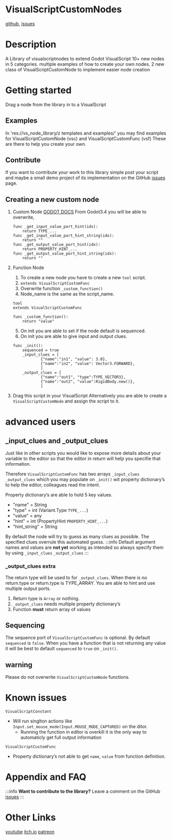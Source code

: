 VisualScriptCustomNodes
===
[github](https://github.com/Gallilus/VisualScriptCustomNodes), [issues](https://github.com/Gallilus/VisualScriptCustomNodes/issues)

# Description

A Library of visualscriptnodes to extend Godot VisualScript
10+ new nodes in 5 categories.
multiple examples of how to create your own nodes.
2 new class of VisualScriptCustomNode to implement easier node creation
 
# Getting started

Drag a node from the library in to a VisualScript

## Examples

In 'res://vs_node_library/z templates and examples/' you  may find examples for VisualScriptCustomNode (vsc) and VisualScriptCustomFunc (vsf)
These are there to help you create your own.

## Contribute
If you want to contribute your work to this library simple post your script and maybe a small demo project of its implementation on the GitHub [issues](https://github.com/Gallilus/VisualScriptCustomNodes/issues) page.

## Creating a new custom node
1. Custom Node
    [GODOT DOCS](https://docs.godotengine.org/en/stable/getting_started/scripting/visual_script/custom_visualscript_nodes.html#creating-a-custom-node)
    From Godot3.4 you will be able to overwrite,
    
    ```
    func _get_input_value_port_hint(idx):
        return TYPE_...
    func _get_input_value_port_hint_string(idx):
        return ""
    func _get_output_value_port_hint(idx):
        return PROPERTY_HINT_...
    func _get_output_value_port_hint_string(idx):
        return ""
    ```

    
2. Function Node
    1. To create a new node you have to create a new `tool` script.
    2. `extends VisualScriptCustomFunc`
    3. Overwrite function `_custom_function()`
    4. Node_name is the same as the script_name.
    ```
    tool
    extends VisualScriptCustomFunc

    func _custom_function():
        return "value"
    ```
    5. On init you are able to set if the node default is sequenced.
    6. On init you are able to give input and output clues.
    ```
    func _init():
        sequenced = true
        _input_clues = [
                {"name":"in1", "value": 3.0},
                {"name":"in2", "value": Vector3.FORWARD},
                ]
        _output_clues = [
                {"name":"out1", "type":TYPE_VECTOR3},
                {"name":"out2", "value":RigidBody.new()},
                ]
    ```
3. Drag this script in your VisualScript
Alternatively you are able to create a `VisualScriptCustomNode` and assign the script to it.

# advanced users

## _input_clues and _output_clues
Just like in other scripts you would like to expose more details about your variable to the editor so that the editor in return will help you specifie that information.

Therefore `VisualScriptCustomFunc` has two arrays `_input_clues` `_output_clues` which you may populate on `_init()` wit property dictionary’s to help the editor, colleagues read the intent.

Property dictionary’s are able to hold 5 key values.
* "name" = String
* "type" = int (Variant.Type `TYPE_...`)
* "value" = any
* "hint" = int (PropertyHint `PROPERTY_HINT_...`)
* "hint_string" = String

By default the node will try to guess as many clues as possible.
The specified clues overrule this automated guess. 
:::info
Default argument names and values are **not yet** working as intended so always specify them by using `_input_clues` `_output_clues`
:::

### _output_clues extra

The return type will be used to for `_output_clues`.
When there is no return.type or return.type is TYPE_ARRAY. You are able to hint and use multiple output ports.
1. Return type is `Array` or nothing.
2. `_output_clues` needs multiple property dictionary’s
3. Function **must** return array of values

## Sequencing
The sequence port of `VisualScriptCustomFunc` is optional.
By default `sequenced` is `false`.
When you have a function that is not returning any value it will be best to default `sequenced` to `true` on `_init()`.

## warning

Please do not overwrite `VisualScriptCustomNode` functions.

# Known issues

`VisualScriptConstant`
- Will run singlton actions like `Input.set_mouse_mode(Input.MOUSE_MODE_CAPTURED)` on the ditor.
    - Running the function in editor is overkill it is the only way to automaticly get full output information

`VisualScriptCustomFunc`
- Property dictionary’s not able to get `name`, `value` from function definition.

# Appendix and FAQ
:::info
**Want to contribute to the library?** Leave a comment on the GitHub [issues](https://github.com/Gallilus/VisualScriptCustomNodes/issues)
:::

# Other Links
[youtube](https://www.youtube.com/channel/UC01q_FIsQgEs2Lil0qtgpPA)
[itch.io](https://gallilus.itch.io/visualscript-customnodes)
[patreon](https://www.patreon.com/Gallilus)